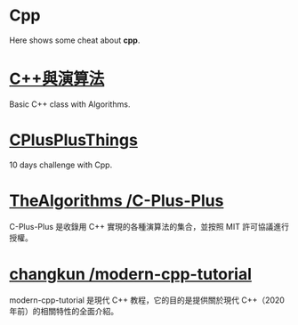 # Cpp 

Here shows some cheat about **cpp**.

# [C++與演算法](https://www.csie.ntu.edu.tw/~b98902112/cpp_and_algo/index.html)

Basic C++ class with Algorithms.

# [CPlusPlusThings](https://github.com/Light-City/CPlusPlusThings)

10 days challenge with Cpp.

#  [TheAlgorithms /C-Plus-Plus](https://github.com/TheAlgorithms/C-Plus-Plus) 

C-Plus-Plus 是收錄用 C++ 實現的各種演算法的集合，並按照 MIT 許可協議進行授權。

#  [changkun /modern-cpp-tutorial](https://github.com/changkun/modern-cpp-tutorial) 

modern-cpp-tutorial 是現代 C++ 教程，它的目的是提供關於現代 C++（2020 年前）的相關特性的全面介紹。